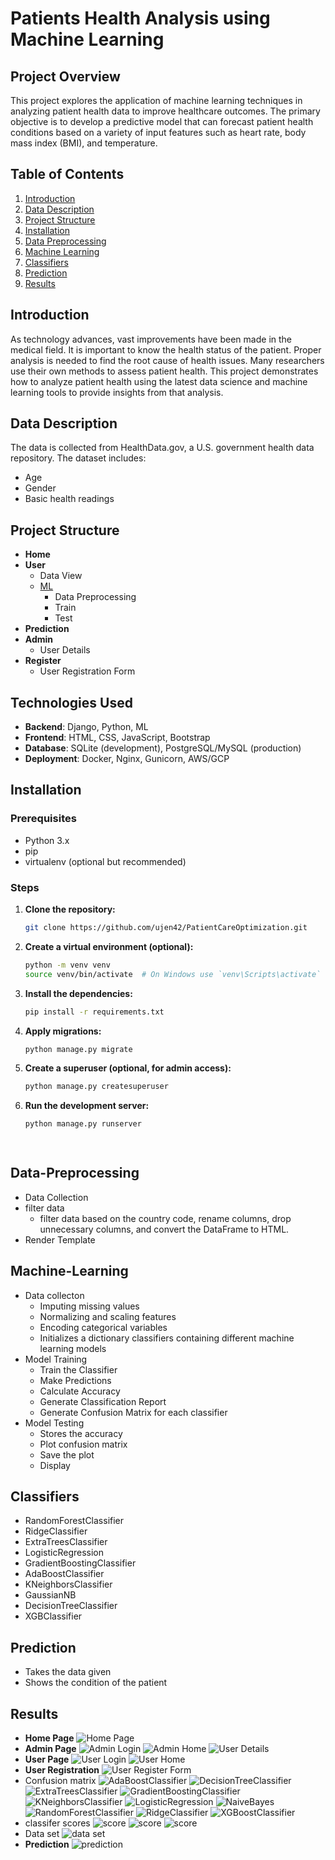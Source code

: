 # Patients Health Analysis using Machine Learning

## Project Overview
This project explores the application of machine learning techniques in analyzing patient health data to improve healthcare outcomes. The primary objective is to develop a predictive model that can forecast patient health conditions based on a variety of input features such as heart rate, body mass index (BMI), and temperature.

## Table of Contents
1. [Introduction](#Introduction)
2. [Data Description](#Data-Description)
3. [Project Structure](#Project-Structure)
4. [Installation](#Installation)
5. [Data Preprocessing](#Data-Preprocessing)
6. [Machine Learning](#Machine-Learning)
7. [Classifiers](#Classifiers)
8. [Prediction](#Prediction)
9. [Results](#Results)

## Introduction
As technology advances, vast improvements have been made in the medical field. It is important to know the health status of the patient. Proper analysis is needed to find the root cause of health issues. Many researchers use their own methods to assess patient health. This project demonstrates how to analyze patient health using the latest data science and machine learning tools to provide insights from that analysis.

## Data Description
The data is collected from HealthData.gov, a U.S. government health data repository. The dataset includes:
- Age
- Gender
- Basic health readings

## Project Structure
- **Home**
- **User**
  - Data View
  - [ML](#Machine-Learning)
    - Data Preprocessing
    - Train
    - Test
- **Prediction**
- **Admin**
  - User Details
- **Register**
  - User Registration Form


## Technologies Used

- **Backend**: Django, Python, ML
- **Frontend**: HTML, CSS, JavaScript, Bootstrap
- **Database**: SQLite (development), PostgreSQL/MySQL (production)
- **Deployment**: Docker, Nginx, Gunicorn, AWS/GCP


## Installation

### Prerequisites

- Python 3.x
- pip
- virtualenv (optional but recommended)

### Steps

1. **Clone the repository:**

   ```bash
   git clone https://github.com/ujen42/PatientCareOptimization.git

2. **Create a virtual environment (optional):**
   ```bash
   python -m venv venv
   source venv/bin/activate  # On Windows use `venv\Scripts\activate`

3. **Install the dependencies:**
   ```bash
   pip install -r requirements.txt
   
4. **Apply migrations:**
   ```bash
   python manage.py migrate

6. **Create a superuser (optional, for admin access):**
   ```bash
   python manage.py createsuperuser

7. **Run the development server:**
   ```bash
   python manage.py runserver

 
## Data-Preprocessing
- Data Collection
- filter data
  - filter data based on the country code, rename columns, drop unnecessary columns, and convert the DataFrame to HTML.
- Render Template

## Machine-Learning
- Data collecton
  - Imputing missing values
  - Normalizing and scaling features
  - Encoding categorical variables
  - Initializes a dictionary classifiers containing different machine learning models
- Model Training
  - Train the Classifier
  - Make Predictions
  - Calculate Accuracy
  - Generate Classification Report
  - Generate Confusion Matrix for each classifier
- Model Testing
  - Stores the accuracy
  - Plot confusion matrix
  - Save the plot
  - Display
 
## Classifiers
- RandomForestClassifier
- RidgeClassifier
- ExtraTreesClassifier
- LogisticRegression
- GradientBoostingClassifier
- AdaBoostClassifier
- KNeighborsClassifier
- GaussianNB
- DecisionTreeClassifier
- XGBClassifier

## Prediction
- Takes the data given
- Shows the condition of the patient

## Results
- **Home Page**
  ![Home Page](media/patienthome.png)
- **Admin Page**
  ![Admin Login](media/patientadminlogin.png)
  ![Admin Home](media/patientadminhome.png)
  ![User Details](media/patientuserdetails.png)
- **User Page**
  ![User Login](media/patientuserlogin.png)
  ![User Home](media/patientuserhome.png)
- **User Registration**
  ![User Register Form](media/patientuserregister.png)
- Confusion matrix
  ![AdaBoostClassifier](confusion_matrix_AdaBoostClassifier.png)
  ![DecisionTreeClassifier](confusion_matrix_DecisionTreeClassifier.png)
  ![ExtraTreesClassifier](confusion_matrix_ExtraTreesClassifier.png)
  ![GradientBoostingClassifier](confusion_matrix_GradientBoostingClassifier.png)
  ![KNeighborsClassifier](confusion_matrix_KNeighborsClassifier.png)
  ![LogisticRegression](confusion_matrix_LogisticRegression.png)
  ![NaiveBayes](confusion_matrix_NaiveBayes.png)
  ![RandomForestClassifier](confusion_matrix_RandomForestClassifier.png)
  ![RidgeClassifier](confusion_matrix_RidgeClassifier.png)
  ![XGBoostClassifier](confusion_matrix_XGBoostClassifier.png)
- classifer scores
  ![score](media/patientalgo1.png)
  ![score](media/patientalgo2.png)
  ![score](media/patientalgo3.png)
- Data set
  ![data set](media/patientdataset.png)
- **Prediction**
  ![prediction](media/patientprediction.png)




